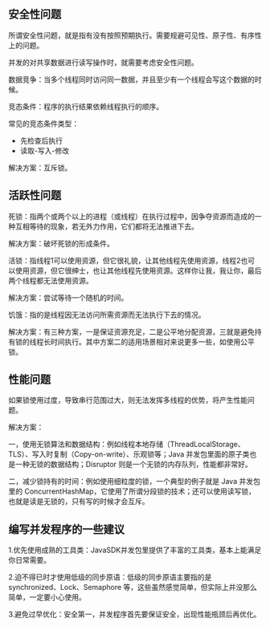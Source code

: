 
## 安全性问题

所谓安全性问题，就是指有没有按照预期执行。需要规避可见性、原子性、有序性上的问题。

并发的对共享数据进行读写操作时，就需要考虑安全性问题。

数据竞争：当多个线程同时访问同一数据，并且至少有一个线程会写这个数据的时候。

竞态条件：程序的执行结果依赖线程执行的顺序。

常见的竞态条件类型：

- 先检查后执行
- 读取-写入-修改

解决方案：互斥锁。

## 活跃性问题

死锁：指两个或两个以上的进程（或线程）在执行过程中，因争夺资源而造成的一种互相等待的现象，若无外力作用，它们都将无法推进下去。

解决方案：破坏死锁的形成条件。

活锁：指线程1可以使用资源，但它很礼貌，让其他线程先使用资源，线程2也可以使用资源，但它很绅士，也让其他线程先使用资源。这样你让我，我让你，最后两个线程都无法使用资源。

解决方案：尝试等待一个随机的时间。

饥饿：指的是线程因无法访问所需资源而无法执行下去的情况。

解决方案：有三种方案，一是保证资源充足，二是公平地分配资源，三就是避免持有锁的线程长时间执行。其中方案二的适用场景相对来说更多一些，如使用公平锁。

## 性能问题

如果锁使用过度，导致串行范围过大，则无法发挥多线程的优势，将产生性能问题。

解决方案：

一，使用无锁算法和数据结构：例如线程本地存储（ThreadLocalStorage、TLS）、写入时复制（Copy-on-write）、乐观锁等；Java 并发包里面的原子类也是一种无锁的数据结构；Disruptor 则是一个无锁的内存队列，性能都非常好。

二，减少锁持有的时间：例如使用细粒度的锁，一个典型的例子就是 Java 并发包里的 ConcurrentHashMap，它使用了所谓分段锁的技术；还可以使用读写锁，也就是读是无锁的，只有写的时候才会互斥。

## 编写并发程序的一些建议

1.优先使用成熟的工具类：JavaSDK并发包里提供了丰富的工具类，基本上能满足你日常需要。

2.迫不得已时才使用低级的同步原语：低级的同步原语主要指的是 synchronized、Lock、Semaphore 等，这些虽然感觉简单，但实际上并没那么简单，一定要小心使用。

3.避免过早优化：安全第一，并发程序首先要保证安全，出现性能瓶颈后再优化。
